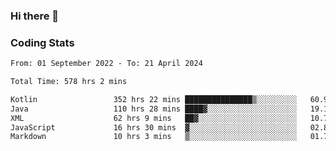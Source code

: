### Hi there 👋

<!--
**Girrafeec/girrafeec** is a ✨ _special_ ✨ repository because its `README.md` (this file) appears on your GitHub profile.

Here are some ideas to get you started:

- 🔭 I’m currently working on ...
- 🌱 I’m currently learning ...
- 👯 I’m looking to collaborate on ...
- 🤔 I’m looking for help with ...
- 💬 Ask me about ...
- 📫 How to reach me: ...
- 😄 Pronouns: ...
- ⚡ Fun fact: ...
-->

### Coding Stats
<!--START_SECTION:waka-->

```txt
From: 01 September 2022 - To: 21 April 2024

Total Time: 578 hrs 2 mins

Kotlin                 352 hrs 22 mins ███████████████▒░░░░░░░░░   60.96 %
Java                   110 hrs 28 mins ████▓░░░░░░░░░░░░░░░░░░░░   19.11 %
XML                    62 hrs 9 mins   ██▓░░░░░░░░░░░░░░░░░░░░░░   10.75 %
JavaScript             16 hrs 30 mins  ▓░░░░░░░░░░░░░░░░░░░░░░░░   02.86 %
Markdown               10 hrs 3 mins   ▒░░░░░░░░░░░░░░░░░░░░░░░░   01.74 %
```

<!--END_SECTION:waka-->
